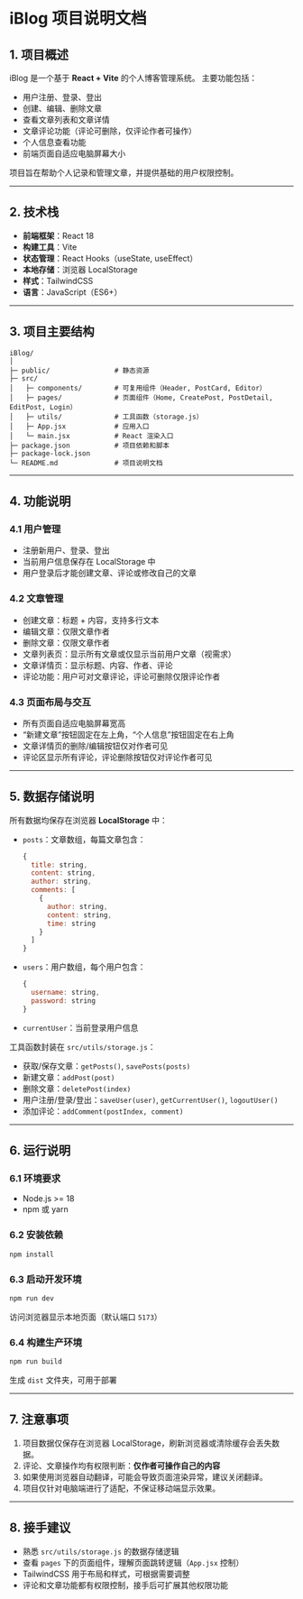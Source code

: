 # iBlog 项目说明文档

## 1. 项目概述

iBlog 是一个基于 **React + Vite** 的个人博客管理系统。
 主要功能包括：

- 用户注册、登录、登出
- 创建、编辑、删除文章
- 查看文章列表和文章详情
- 文章评论功能（评论可删除，仅评论作者可操作）
- 个人信息查看功能
- 前端页面自适应电脑屏幕大小

项目旨在帮助个人记录和管理文章，并提供基础的用户权限控制。

------

## 2. 技术栈

- **前端框架**：React 18
- **构建工具**：Vite
- **状态管理**：React Hooks（useState, useEffect）
- **本地存储**：浏览器 LocalStorage
- **样式**：TailwindCSS
- **语言**：JavaScript（ES6+）

------

## 3. 项目主要结构

```
iBlog/
│
├─ public/                # 静态资源
├─ src/
│   ├─ components/        # 可复用组件（Header, PostCard, Editor）
│   ├─ pages/             # 页面组件（Home, CreatePost, PostDetail, EditPost, Login）
│   ├─ utils/             # 工具函数（storage.js）
│   ├─ App.jsx            # 应用入口
│   └─ main.jsx           # React 渲染入口
├─ package.json           # 项目依赖和脚本
├─ package-lock.json
└─ README.md              # 项目说明文档
```

------

## 4. 功能说明

### 4.1 用户管理

- 注册新用户、登录、登出
- 当前用户信息保存在 LocalStorage 中
- 用户登录后才能创建文章、评论或修改自己的文章

### 4.2 文章管理

- 创建文章：标题 + 内容，支持多行文本
- 编辑文章：仅限文章作者
- 删除文章：仅限文章作者
- 文章列表页：显示所有文章或仅显示当前用户文章（视需求）
- 文章详情页：显示标题、内容、作者、评论
- 评论功能：用户可对文章评论，评论可删除仅限评论作者

### 4.3 页面布局与交互

- 所有页面自适应电脑屏幕宽高
- “新建文章”按钮固定在左上角，“个人信息”按钮固定在右上角
- 文章详情页的删除/编辑按钮仅对作者可见
- 评论区显示所有评论，评论删除按钮仅对评论作者可见

------

## 5. 数据存储说明

所有数据均保存在浏览器 **LocalStorage** 中：

- `posts`：文章数组，每篇文章包含：

  ```js
  {
    title: string,
    content: string,
    author: string,
    comments: [
      {
        author: string,
        content: string,
        time: string
      }
    ]
  }
  ```

- `users`：用户数组，每个用户包含：

  ```js
  {
    username: string,
    password: string
  }
  ```

- `currentUser`：当前登录用户信息

工具函数封装在 `src/utils/storage.js`：

- 获取/保存文章：`getPosts()`, `savePosts(posts)`
- 新建文章：`addPost(post)`
- 删除文章：`deletePost(index)`
- 用户注册/登录/登出：`saveUser(user)`, `getCurrentUser()`, `logoutUser()`
- 添加评论：`addComment(postIndex, comment)`

------

## 6. 运行说明

### 6.1 环境要求

- Node.js >= 18
- npm 或 yarn

### 6.2 安装依赖

```bash
npm install
```

### 6.3 启动开发环境

```bash
npm run dev
```

访问浏览器显示本地页面（默认端口 `5173`）

### 6.4 构建生产环境

```bash
npm run build
```

生成 `dist` 文件夹，可用于部署

------

## 7. 注意事项

1. 项目数据仅保存在浏览器 LocalStorage，刷新浏览器或清除缓存会丢失数据。
2. 评论、文章操作均有权限判断：**仅作者可操作自己的内容**
3. 如果使用浏览器自动翻译，可能会导致页面渲染异常，建议关闭翻译。
4. 项目仅针对电脑端进行了适配，不保证移动端显示效果。

------

## 8. 接手建议

- 熟悉 `src/utils/storage.js` 的数据存储逻辑
- 查看 `pages` 下的页面组件，理解页面跳转逻辑（`App.jsx` 控制）
- TailwindCSS 用于布局和样式，可根据需要调整
- 评论和文章功能都有权限控制，接手后可扩展其他权限功能
